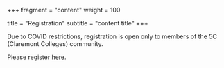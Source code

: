 +++
fragment = "content"
weight = 100

title = "Registration"
subtitle = "content title"
+++

Due to COVID restrictions, registration is open only to members of the 5C (Claremont Colleges) community.  

Please register [here](https://forms.gle/u1tdLkg3raJJMuwS9).

